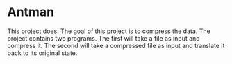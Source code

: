 # Antman

This project does: The goal of this project is to compress the data. The project contains two programs. The first will take a file as input and compress it. The second will take a compressed file as input and translate it back to its original state.
